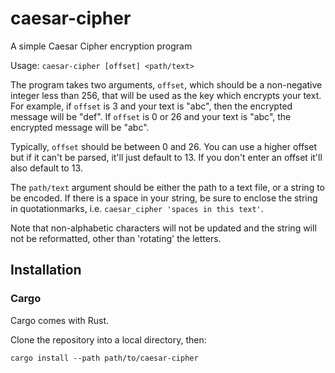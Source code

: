 # caesar-cipher
A simple Caesar Cipher encryption program

Usage: `caesar-cipher [offset] <path/text>`

The program takes two arguments, `offset`, which should be a non-negative integer less than 256, that will be used as the key which encrypts your text.
For example, if `offset` is 3 and your text is "abc", then the encrypted message will be "def". If `offset` is 0 or 26 and your text is "abc", the encrypted message will be "abc".

Typically, `offset` should be between 0 and 26. You can use a higher offset but if it can't be parsed, it'll just default to 13. If you don't enter an offset it'll also default to 13.

The `path/text` argument should be either the path to a text file, or a string to be encoded. If there is a space in your string, be sure to enclose the string in quotationmarks, i.e. `caesar_cipher 'spaces in this text'`.

Note that non-alphabetic characters will not be updated and the string will not be reformatted, other than 'rotating' the letters.

## Installation

### Cargo
Cargo comes with Rust.

Clone the repository into a local directory, then:
```
cargo install --path path/to/caesar-cipher
```
